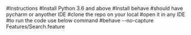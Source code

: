 #Instructions
#Install Python 3.6 and above
#Install behave
#should have pycharm or anyother IDE
#clone the repo on your local
#open it in any IDE
#to run the code use below command
#behave --no-capture Features/Search.feature
